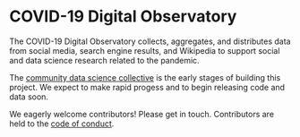 # COVID-19 Digital Observatory
The COVID-19 Digital Observatory collects, aggregates, and distributes data from social media, search engine results, and Wikipedia to support social and data science research related to the pandemic.

The [community data science collective](https://wiki.communitydata.science/Main_Page "The community data science collective wiki") is the early stages of building this project. We expect to make rapid progess and to begin releasing code and data soon.

We eagerly welcome contributors! Please get in touch. 
Contributors are held to the [code of conduct](code_of_conduct.md "link to code of conduct.md").

